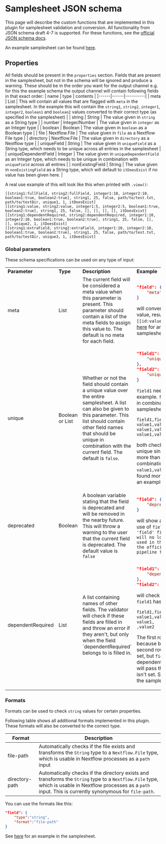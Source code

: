 # Samplesheet JSON schema

This page will describe the custom functions that are implemented in this plugin for samplesheet validation and conversion. All functionality from JSON schema draft 4-7 is supported. For these functions, see the [official JSON schema docs](https://json-schema.org/).

An example samplesheet can be found [here](https://github.com/nextflow-io/nf-validation/blob/master/plugins/nf-validation/src/testResources/schema_input.json).

## Properties

All fields should be present in the `properties` section. Fields that are present in the samplesheet, but not in the schema will be ignored and produce a warning. These should be in the order you want for the output channel e.g. for this the example schema the output channel will contain following fields in that exact order:
| name | type | contents |
|------|------|----------|
| meta | List | This will contain all values that are flagged with `meta` in the samplesheet. In the example this will contain the `string1`, `string2`, `integer1`, `integer2`, `boolean1` and `boolean2` values converted to their correct type (as specified in the samplesheet) |
| string | String | The value given in `string` as a String type |
| number | Integer/Number | The value given in `integer` as an Integer type |
| boolean | Boolean | The value given in `boolean` as a Boolean type |
| file | Nextflow.File | The value given in `file` as a Nextflow File type |
| directory | Nextflow.File | The value given in `directory` as a Nextflow type |
| uniqueField | String | The value given in `uniqueField` as a String type, which needs to be unique across all entries in the samplesheet |
| uniqueDependentField | Integer | The value given in `uniqueDependentField` as an Integer type, which needs to be unique in combination with `uniqueField` across all entries |
| nonExistingField | String | The value given in `nonExistingField` as a String type, which will default to `itDoesExist` if no value has been given here. |

A real use example of this will look like this when printed with `.view()`:

```
[[string1:fullField, string2:fullField, integer1:10, integer2:10, boolean1:true, boolean2:true], string1, 25, false, path/to/test.txt, path/to/testDir, unique1, 1, itDoesExist]
[[string1:value, string2:value, integer1:5, integer2:5, boolean1:true, boolean2:true], string1, 25, false, [], [], [], [], itDoesExist]
[[string1:dependentRequired, string2:dependentRequired, integer1:10, integer2:10, boolean1:true, boolean2:true], string1, 25, false, [], [], unique2, 1, itDoesExist]
[[string1:extraField, string2:extraField, integer1:10, integer2:10, boolean1:true, boolean2:true], string1, 25, false, path/to/test.txt, path/to/testDir, unique3, 1, itDoesExist]

```

### Global parameters

These schema specifications can be used on any type of input:

<table>
    <tr style="font-weight: bold">
        <td> Parameter </td><td> Type </td><td> Description </td><td> Example </td>
    </tr>
    <tr>
        <td> meta </td>
        <td> List </td>
        <td> The current field will be considered a meta value when this parameter is present. This parameter should contain a list of the meta fields to assign this value to. The default is no meta for each field. </td>
        <td>

```json
"field": {
    "meta": ["id","sample"]
}
```
will convert the <code>field</code> value to a meta value, resulting in the channel <code>[[id:value, sample:value]...]</code>
See <a href="https://github.com/nextflow-io/nf-validation/blob/master/plugins/nf-validation/src/testResources/schema_input.json#L8-22">here</a> for an example in the samplesheet.

</td>

</tr>
<tr>
<td> unique </td>
<td> Boolean or List </td>
<td> 

Whether or not the field should contain a unique value over the entire samplesheet. A list can also be given to this parameter. This list should contain other field names that should be unique in combination with the current field. The default is <code>false</code>. 

</td>
<td>

```json
"field1": {
    "unique":true
},
"field2": {
    "unique": ["field1"]
}
```

<code>field1</code> needs to be unique in this example. <code>field2</code> needs to be unique in combination with <code>field1</code>. So for a samplesheet like this:

```csv
field1,field2
value1,value2
value1,value3
value1,value2
```

both checks will fail. <code>field1</code> isn't unique since <code>value1</code> has been found more than once. <code>field2</code> isn't unique in combination with <code>field1</code> because the <code>value1,value2</code> combination has been found more than once.
See <a href="https://github.com/nextflow-io/nf-validation/blob/master/plugins/nf-validation/src/testResources/schema_input.json#L42-49">here</a> for an example in the samplesheet.

</td>
</tr>
<tr>
<td> deprecated </td>
<td> Boolean </td>
<td> A boolean variable stating that the field is deprecated and will be removed in the nearby future. This will throw a warning to the user that the current field is deprecated. The default value is <code>false</code> </td>
<td>

```json
"field": {
    "deprecated": true
}
```

will show a warning stating that the use of <code>field</code> is deprecated: <code>The 'field' field is deprecated and will no longer be used in the future. Please check the official documentation of the pipeline for more information.</code>

</td>
</tr>
<tr>
<td> dependentRequired </td>
<td> List </td>
<td> A list containing names of other fields. The validator will check if these fields are filled in and throw an error if they aren't, but only when the field `dependentRequired` belongs to is filled in. </td>
<td>

```json
"field1": {
    "dependentRequired": ["field2"]
},
"field2": {}
```

will check if <code>field2</code> is given when <code>field1</code> has a value. So for example:

```csv
field1,field2
value1,value2
value1,
,value2
```

The first row will pass the check because both fields are set. The second row will fail because <code>field1</code> is set, but <code>field2</code> isn't and <code>field1</code> is dependent on <code>field2</code>. The third row will pass the check because <code>field1</code> isn't set.
See <a href="https://github.com/nextflow-io/nf-validation/blob/master/plugins/nf-validation/src/testResources/schema_input.json#L8-22">here</a> for an example in the samplesheet.

</td>
</tr>

</table>

### Formats

Formats can be used to check `string` values for certain properties.

Following table shows all additional formats implemented in this plugin. These formats will also be converted to the correct type.

| Format         | Description                                                                                                                                                                                                     |
| -------------- | --------------------------------------------------------------------------------------------------------------------------------------------------------------------------------------------------------------- |
| file-path      | Automatically checks if the file exists and transforms the `String` type to a `Nextflow.File` type, which is usable in Nextflow processes as a `path` input                                                     |
| directory-path | Automatically checks if the directory exists and transforms the `String` type to a `Nextflow.File` type, which is usable in Nextflow processes as a `path` input. This is currently synonymous for `file-path`. |

You can use the formats like this:

```json
"field": {
    "type":"string",
    "format":"file-path"
}
```

See [here](https://github.com/nextflow-io/nf-validation/blob/master/plugins/nf-validation/src/testResources/schema_input.json#L33-41) for an example in the samplesheet.
